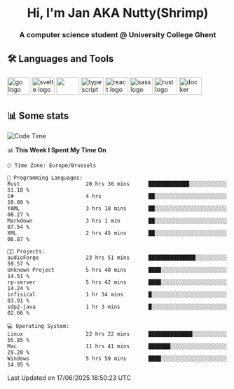 <h1 align="center">Hi, I'm Jan AKA Nutty(Shrimp)</h1>
<h3 align="center">A computer science student @ University College Ghent</h3>

<h2 align="left">🛠️ Languages and Tools</h2>

###

<div align="left">
  <img src="https://cdn.jsdelivr.net/gh/devicons/devicon/icons/go/go-original.svg" height="40" width="52" alt="go logo"  />
  <img src="https://cdn.jsdelivr.net/gh/devicons/devicon@latest/icons/svelte/svelte-original.svg"  height="40" width="52" alt="svelte logo" />
  <img src="https://cdn.jsdelivr.net/gh/devicons/devicon@latest/icons/tailwindcss/tailwindcss-original.svg" height="40" width="52" />
  <img src="https://cdn.jsdelivr.net/gh/devicons/devicon/icons/typescript/typescript-original.svg" height="40" width="52" alt="typescript logo"  />
  <img src="https://cdn.jsdelivr.net/gh/devicons/devicon/icons/react/react-original.svg" height="40" width="52" alt="react logo"  />
  <img src="https://cdn.jsdelivr.net/gh/devicons/devicon/icons/sass/sass-original.svg" height="40" width="52" alt="sass logo"  />
  <img src="https://cdn.jsdelivr.net/gh/devicons/devicon@latest/icons/rust/rust-original.svg" height="40" width="52" alt="rust logo" />
  <img src="https://cdn.jsdelivr.net/gh/devicons/devicon/icons/docker/docker-original.svg" height="40" width="52" alt="docker logo"  />
</div>

<h2>📊 Some stats</h2>

<!--START_SECTION:waka-->
![Code Time](http://img.shields.io/badge/Code%20Time-6%2C097%20hrs%2058%20mins-blue)

📊 **This Week I Spent My Time On** 

```text
🕑︎ Time Zone: Europe/Brussels

💬 Programming Languages: 
Rust                     20 hrs 30 mins      █████████████░░░░░░░░░░░░   51.18 % 
C#                       4 hrs               ██░░░░░░░░░░░░░░░░░░░░░░░   10.00 % 
YAML                     3 hrs 18 mins       ██░░░░░░░░░░░░░░░░░░░░░░░   08.27 % 
Markdown                 3 hrs 1 min         ██░░░░░░░░░░░░░░░░░░░░░░░   07.54 % 
XML                      2 hrs 45 mins       ██░░░░░░░░░░░░░░░░░░░░░░░   06.87 % 

🐱‍💻 Projects: 
audioForge               23 hrs 51 mins      ███████████████░░░░░░░░░░   59.57 % 
Unknown Project          5 hrs 48 mins       ████░░░░░░░░░░░░░░░░░░░░░   14.51 % 
rp-server                5 hrs 42 mins       ████░░░░░░░░░░░░░░░░░░░░░   14.24 % 
infisical                1 hr 34 mins        █░░░░░░░░░░░░░░░░░░░░░░░░   03.91 % 
sdp2-java                1 hr 3 mins         █░░░░░░░░░░░░░░░░░░░░░░░░   02.66 % 

💻 Operating System: 
Linux                    22 hrs 22 mins      ██████████████░░░░░░░░░░░   55.85 % 
Mac                      11 hrs 41 mins      ███████░░░░░░░░░░░░░░░░░░   29.20 % 
Windows                  5 hrs 59 mins       ████░░░░░░░░░░░░░░░░░░░░░   14.95 % 
```


 Last Updated on 17/06/2025 18:50:23 UTC
<!--END_SECTION:waka-->
